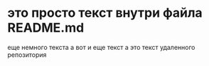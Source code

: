 # это просто текст внутри файла README.md
еще немного текста
а вот и еще текст
а это текст удаленного репозитория

